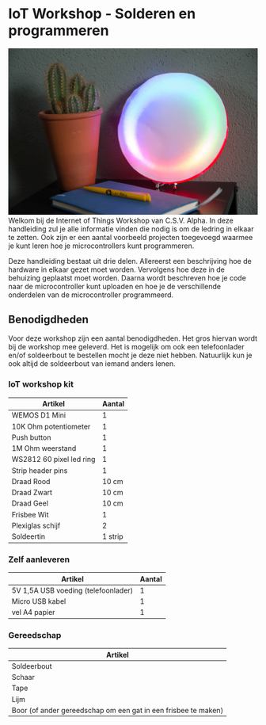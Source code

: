 # IoT Workshop - Solderen en programmeren
![De voltooide ledring](./assets/images/finished-ledring.jpg)
Welkom bij de Internet of Things Workshop van C.S.V. Alpha. In deze handleiding zul je alle informatie vinden die nodig is om de ledring in elkaar te zetten. Ook zijn er een aantal voorbeeld projecten toegevoegd waarmee je kunt leren hoe je microcontrollers kunt programmeren.

Deze handleiding bestaat uit drie delen. Allereerst een beschrijving hoe de hardware in elkaar gezet moet worden. Vervolgens hoe deze in de behuizing geplaatst moet worden. Daarna wordt beschreven hoe je code naar de microcontroller kunt uploaden en hoe je de verschillende onderdelen van de microcontroller programmeerd.

## Benodigdheden
Voor deze workshop zijn een aantal benodigdheden. Het gros hiervan wordt bij de workshop mee geleverd. Het is mogelijk om ook een telefoonlader en/of soldeerbout te bestellen mocht je deze niet hebben. Natuurlijk kun je ook altijd de soldeerbout van iemand anders lenen.

### IoT workshop kit
| Artikel                  | Aantal  |
|--------------------------|---------|
| WEMOS D1 Mini            | 1       |
| 10K Ohm potentiometer    | 1       |
| Push button              | 1       |
| 1M Ohm weerstand         | 1       |
| WS2812 60 pixel led ring | 1       |
| Strip header pins        | 1       |
| Draad Rood               | 10 cm   |
| Draad Zwart              | 10 cm   |
| Draad Geel               | 10 cm   |
| Frisbee Wit              | 1       |
| Plexiglas schijf         | 2       |
| Soldeertin               | 1 strip |


### Zelf aanleveren
| Artikel                             | Aantal |
|-------------------------------------|--------|
| 5V 1,5A USB voeding (telefoonlader) | 1      |
| Micro USB kabel                     | 1      |
| vel A4 papier                       | 1      |

### Gereedschap
| Artikel                                                        |
|----------------------------------------------------------------|
| Soldeerbout                                                    |
| Schaar                                                         |
| Tape                                                           |
| Lijm                                                           |
| Boor (of ander gereedschap om een gat in een frisbee te maken) |